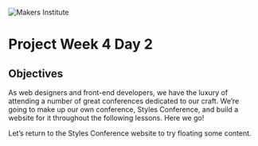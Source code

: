 ![Makers Institute](https://makersinstitute.id/img/logo-makersinstitute.png)

# Project Week 4 Day 2

## Objectives

As web designers and front-end developers, we have the luxury of attending a number of great conferences dedicated to our craft. We’re going to make up our own conference, Styles Conference, and build a website for it throughout the following lessons. Here we go!

Let’s return to the Styles Conference website to try floating some content.
